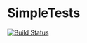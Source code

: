 # SimpleTests
[![Build Status](http://shodan.dedyn.io/jenkins/job/SimpleTests/badge/icon)](https://shodan.dedyn.io:80/jenkins/job/SimpleTests)
